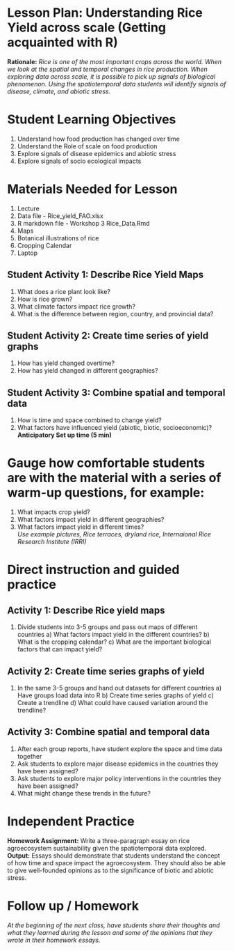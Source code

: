 # Lesson Plan: Understanding Rice Yield across scale (Getting acquainted with R)
**Rationale:** *Rice is one of the most important crops across the world. When we look at the spatial and temporal changes in rice production. When exploring data across scale, it is possible to pick up signals of biological phenomenon. Using the spatiotemporal data students will identify signals of disease, climate, and abiotic stress.* 

# Student Learning Objectives 
1) Understand how food production has changed over time
2) Understand the Role of scale on food production
3) Explore signals of disease epidemics and abiotic stress
4) Explore signals of socio ecological impacts
# Materials Needed for Lesson
1) Lecture
2) Data file - Rice_yield_FAO.xlsx
3) R markdown file - Workshop 3 Rice_Data.Rmd
4) Maps
5) Botanical illustrations of rice
6) Cropping Calendar
7) Laptop
## Student Activity 1: Describe Rice Yield Maps
1) What does a rice plant look like?
2) How is rice grown?
3) What climate factors impact rice growth?
4) What is the difference between region, country, and provincial data?

## Student Activity 2: Create time series of yield graphs
1) How has yield changed overtime?
2) How has yield changed in different geographies? 

## Student Activity 3: Combine spatial and temporal data
1) How is time and space combined to change yield?
2) What factors have influenced yield (abiotic, biotic, socioeconomic)?\
   **Anticipatory Set up time (5 min)**

# Gauge how comfortable students are with the material with a series of warm-up questions, for example:
1) What impacts crop yield?
2)  What factors impact yield in different geographies?
3)   What factors impact yield in different times?\
*Use example pictures, Rice terraces, dryland rice, Internaional Rice Research Institute (IRRI)*
# Direct instruction and guided practice
## Activity 1: Describe Rice yield maps
1) Divide students into 3-5 groups and pass out maps of different countries
  a) What factors impact yield in the different countries? 
  b) What is the cropping calendar?
  c) What are the important biological factors that can impact yield?
## Activity 2: Create time series graphs of yield
1) In the same 3-5 groups and hand out datasets for different countries
  a) Have groups load data into R
  b) Create time series graphs of yield
  c) Create a trendline
  d) What could have caused variation around the trendline?
## Activity 3: Combine spatial and temporal data
1) After each group reports, have student explore the space and time data together
2) Ask students to explore major disease epidemics in the countries they have been assigned?
3) Ask students to explore major policy interventions in the countries they have been assigned?
4) What might change these trends in the future?

# Independent Practice 
**Homework Assignment:** Write a three-paragraph essay on rice agroecosystem sustainability given the spatiotemporal data explored. 
**Output:** Essays should demonstrate that students understand the concept of how time and space impact the agroecosystem. They should also be able to give well-founded opinions as to the significance of biotic and abiotic stress.
# Follow up / Homework
*At the beginning of the next class, have students share their thoughts and what they learned during the 
lesson and some of the opinions that they wrote in their homework essays.*

